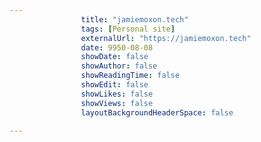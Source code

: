 ---
                title: "jamiemoxon.tech"
                tags: [Personal site]
                externalUrl: "https://jamiemoxon.tech"
                date: 9950-08-08
                showDate: false
                showAuthor: false
                showReadingTime: false
                showEdit: false
                showLikes: false
                showViews: false
                layoutBackgroundHeaderSpace: false
                ---
